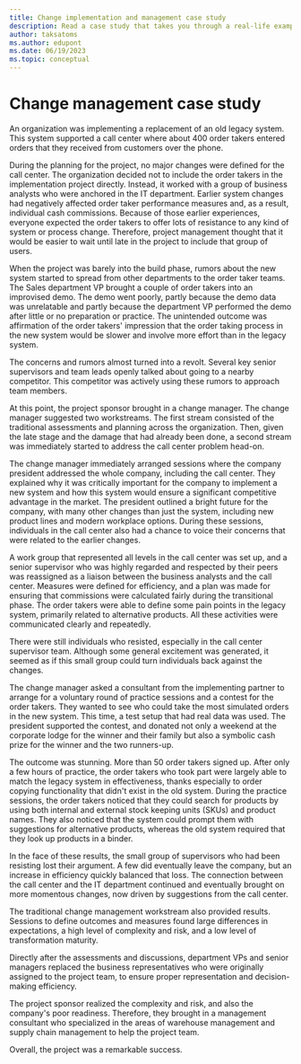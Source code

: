 ```yaml
---
title: Change implementation and management case study
description: Read a case study that takes you through a real-life example of how one Dynamics 365 customer approached change management.
author: taksatoms
ms.author: edupont
ms.date: 06/19/2023
ms.topic: conceptual
---
```


# Change management case study

An organization was implementing a replacement of an old legacy system. This system supported a call center where about 400 order takers entered orders that they received from customers over the phone.

During the planning for the project, no major changes were defined for the call center. The organization decided not to include the order takers in the implementation project directly. Instead, it worked with a group of business analysts who were anchored in the IT department. Earlier system changes had negatively affected order taker performance measures and, as a result, individual cash commissions. Because of those earlier experiences, everyone expected the order takers to offer lots of resistance to any kind of system or process change. Therefore, project management thought that it would be easier to wait until late in the project to include that group of users.

When the project was barely into the build phase, rumors about the new system started to spread from other departments to the order taker teams. The Sales department VP brought a couple of order takers into an improvised demo. The demo went poorly, partly because the demo data was unrelatable and partly because the department VP performed the demo after little or no preparation or practice. The unintended outcome was affirmation of the order takers' impression that the order taking process in the new system would be slower and involve more effort than in the legacy system.

The concerns and rumors almost turned into a revolt. Several key senior supervisors and team leads openly talked about going to a nearby competitor. This competitor was actively using these rumors to approach team members.

At this point, the project sponsor brought in a change manager. The change manager suggested two workstreams. The first stream consisted of the traditional assessments and planning across the organization. Then, given the late stage and the damage that had already been done, a second stream was immediately started to address the call center problem head-on.

The change manager immediately arranged sessions where the company president addressed the whole company, including the call center. They explained why it was critically important for the company to implement a new system and how this system would ensure a significant competitive advantage in the market. The president outlined a bright future for the company, with many other changes than just the system, including new product lines and modern workplace options. During these sessions, individuals in the call center also had a chance to voice their concerns that were related to the earlier changes.

A work group that represented all levels in the call center was set up, and a senior supervisor who was highly regarded and respected by their peers was reassigned as a liaison between the business analysts and the call center. Measures were defined for efficiency, and a plan was made for ensuring that commissions were calculated fairly during the transitional phase. The order takers were able to define some pain points in the legacy system, primarily related to alternative products. All these activities were communicated clearly and repeatedly.

There were still individuals who resisted, especially in the call center supervisor team. Although some general excitement was generated, it seemed as if this small group could turn individuals back against the changes.

The change manager asked a consultant from the implementing partner to arrange for a voluntary round of practice sessions and a contest for the order takers. They wanted to see who could take the most simulated orders in the new system. This time, a test setup that had real data was used. The president supported the contest, and donated not only a weekend at the corporate lodge for the winner and their family but also a symbolic cash prize for the winner and the two runners-up.

The outcome was stunning. More than 50 order takers signed up. After only a few hours of practice, the order takers who took part were largely able to match the legacy system in effectiveness, thanks especially to order copying functionality that didn't exist in the old system. During the practice sessions, the order takers noticed that they could search for products by using both internal and external stock keeping units (SKUs) and product names. They also noticed that the system could prompt them with suggestions for alternative products, whereas the old system required that they look up products in a binder.

In the face of these results, the small group of supervisors who had been resisting lost their argument. A few did eventually leave the company, but an increase in efficiency quickly balanced that loss. The connection between the call center and the IT department continued and eventually brought on more momentous changes, now driven by suggestions from the call center.

The traditional change management workstream also provided results. Sessions to define outcomes and measures found large differences in expectations, a high level of complexity and risk, and a low level of transformation maturity.

Directly after the assessments and discussions, department VPs and senior managers replaced the business representatives who were originally assigned to the project team, to ensure proper representation and decision-making efficiency.

The project sponsor realized the complexity and risk, and also the company's poor readiness. Therefore, they brought in a management consultant who specialized in the areas of warehouse management and supply chain management to help the project team.

Overall, the project was a remarkable success.
